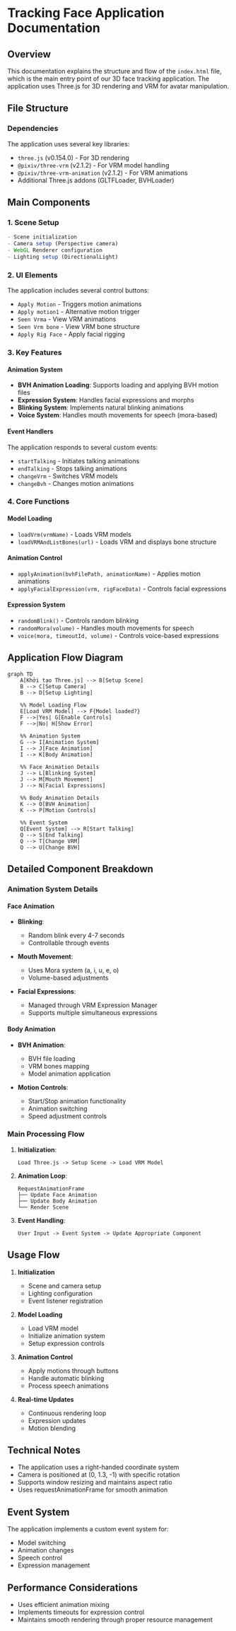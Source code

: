 # Tracking Face Application Documentation

## Overview
This documentation explains the structure and flow of the `index.html` file, which is the main entry point of our 3D face tracking application. The application uses Three.js for 3D rendering and VRM for avatar manipulation.

## File Structure

### Dependencies
The application uses several key libraries:
- `three.js` (v0.154.0) - For 3D rendering
- `@pixiv/three-vrm` (v2.1.2) - For VRM model handling
- `@pixiv/three-vrm-animation` (v2.1.2) - For VRM animations
- Additional Three.js addons (GLTFLoader, BVHLoader)

## Main Components

### 1. Scene Setup
```javascript
- Scene initialization
- Camera setup (Perspective camera)
- WebGL Renderer configuration
- Lighting setup (DirectionalLight)
```

### 2. UI Elements
The application includes several control buttons:
- `Apply Motion` - Triggers motion animations
- `Apply motion1` - Alternative motion trigger
- `Seen Vrma` - View VRM animations
- `Seen Vrm bone` - View VRM bone structure
- `Apply Rig Face` - Apply facial rigging

### 3. Key Features

#### Animation System
- **BVH Animation Loading**: Supports loading and applying BVH motion files
- **Expression System**: Handles facial expressions and morphs
- **Blinking System**: Implements natural blinking animations
- **Voice System**: Handles mouth movements for speech (mora-based)

#### Event Handlers
The application responds to several custom events:
- `startTalking` - Initiates talking animations
- `endTalking` - Stops talking animations
- `changeVrm` - Switches VRM models
- `changeBvh` - Changes motion animations

### 4. Core Functions

#### Model Loading
- `loadVrm(vrmName)` - Loads VRM models
- `loadVRMAndListBones(url)` - Loads VRM and displays bone structure

#### Animation Control
- `applyAnimation(bvhFilePath, animationName)` - Applies motion animations
- `applyFacialExpression(vrm, rigFaceData)` - Controls facial expressions

#### Expression System
- `randomBlink()` - Controls random blinking
- `randomMora(volume)` - Handles mouth movements for speech
- `voice(mora, timeoutId, volume)` - Controls voice-based expressions

## Application Flow Diagram

```mermaid
graph TD
    A[Khởi tạo Three.js] --> B[Setup Scene]
    B --> C[Setup Camera]
    B --> D[Setup Lighting]
    
    %% Model Loading Flow
    E[Load VRM Model] --> F{Model loaded?}
    F -->|Yes| G[Enable Controls]
    F -->|No| H[Show Error]
    
    %% Animation System
    G --> I[Animation System]
    I --> J[Face Animation]
    I --> K[Body Animation]
    
    %% Face Animation Details
    J --> L[Blinking System]
    J --> M[Mouth Movement]
    J --> N[Facial Expressions]
    
    %% Body Animation Details
    K --> O[BVH Animation]
    K --> P[Motion Controls]
    
    %% Event System
    Q[Event System] --> R[Start Talking]
    Q --> S[End Talking]
    Q --> T[Change VRM]
    Q --> U[Change BVH]
```

## Detailed Component Breakdown

### Animation System Details
#### Face Animation
- **Blinking**: 
  - Random blink every 4-7 seconds
  - Controllable through events
  
- **Mouth Movement**:
  - Uses Mora system (a, i, u, e, o)
  - Volume-based adjustments
  
- **Facial Expressions**:
  - Managed through VRM Expression Manager
  - Supports multiple simultaneous expressions

#### Body Animation
- **BVH Animation**:
  - BVH file loading
  - VRM bones mapping
  - Model animation application
  
- **Motion Controls**:
  - Start/Stop animation functionality
  - Animation switching
  - Speed adjustment controls

### Main Processing Flow

1. **Initialization**:
   ```
   Load Three.js -> Setup Scene -> Load VRM Model
   ```

2. **Animation Loop**:
   ```
   RequestAnimationFrame
   ├── Update Face Animation
   ├── Update Body Animation
   └── Render Scene
   ```

3. **Event Handling**:
   ```
   User Input -> Event System -> Update Appropriate Component
   ```

## Usage Flow

1. **Initialization**
   - Scene and camera setup
   - Lighting configuration
   - Event listener registration

2. **Model Loading**
   - Load VRM model
   - Initialize animation system
   - Setup expression controls

3. **Animation Control**
   - Apply motions through buttons
   - Handle automatic blinking
   - Process speech animations

4. **Real-time Updates**
   - Continuous rendering loop
   - Expression updates
   - Motion blending

## Technical Notes

- The application uses a right-handed coordinate system
- Camera is positioned at (0, 1.3, -1) with specific rotation
- Supports window resizing and maintains aspect ratio
- Uses requestAnimationFrame for smooth animation

## Event System
The application implements a custom event system for:
- Model switching
- Animation changes
- Speech control
- Expression management

## Performance Considerations
- Uses efficient animation mixing
- Implements timeouts for expression control
- Maintains smooth rendering through proper resource management

